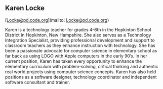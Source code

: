 ## Karen Locke

[Locke@pd.code.org](mailto: Locke@pd.code.org)

Karen is a technology teacher for grades 4-6th in the Hopkinton School District in Hopkinton, New Hampshire. She also serves as a Technology Integration Specialist, providing professional development and support to classroom teachers as they enhance instruction with technology. She has been a passionate advocate for computer science in elementary school as far back as using LOGO with Apple computers in the early 90’s. In her current position, Karen has taken every opportunity to enhance the elementary curriculum with problem-solving, critical thinking and authentic real world projects using computer science concepts. Karen has also held positions as a software designer, technology coordinator and independent software consultant and trainer.
